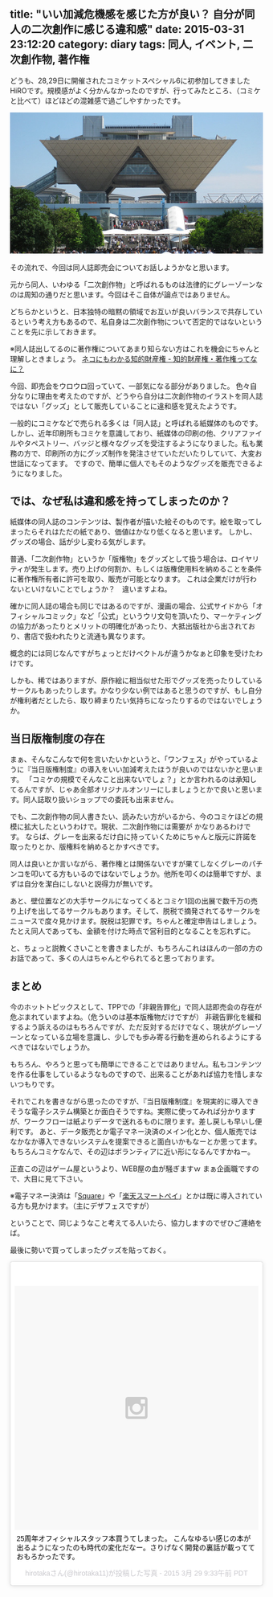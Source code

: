 title: "いい加減危機感を感じた方が良い？ 自分が同人の二次創作に感じる違和感"
date: 2015-03-31 23:12:20
category: diary
tags: 同人, イベント, 二次創作物, 著作権
---
どうも、28,29日に開催されたコミケットスペシャル6に初参加してきましたHiROです。規模感がよく分かんなかったのですが、行ってみたところ、（コミケと比べて）ほどほどの混雑感で過ごしやすかったです。

![](/diary/secondary-creation/bigsight.jpg "今ではコミケの聖地となったビッグサイト")

その流れで、今回は同人誌即売会についてお話しようかなと思います。

元から同人、いわゆる「二次創作物」と呼ばれるものは法律的にグレーゾーンなのは周知の通りだと思います。今回はそこ自体が論点ではありません。

どちらかというと、日本独特の暗黙の領域でお互いが良いバランスで共存しているという考え方もあるので、私自身は二次創作物について否定的ではないということを先に示しておきます。

※同人誌出してるのに著作権についてあまり知らない方はこれを機会にちゃんと理解しときましょう。
[ネコにもわかる知的財産権 - 知的財産権・著作権ってなに？](http://www.iprchitekizaisan.com/)

今回、即売会をウロウロ回っていて、一部気になる部分がありました。
色々自分なりに理由を考えたのですが、どうやら自分は二次創作物のイラストを同人誌ではない「グッズ」として販売していることに違和感を覚えたようです。

一般的にコミケなどで売られる多くは「同人誌」と呼ばれる紙媒体のものです。しかし、近年印刷所もコミケを意識しており、紙媒体の印刷の他、クリアファイルやタペストリー、バッジと様々なグッズを受注するようになりました。私も業務の方で、印刷所の方にグッズ制作を発注させていただいたりしていて、大変お世話になってます。
ですので、簡単に個人でもそのようなグッズを販売できるようになりました。

## では、なぜ私は違和感を持ってしまったのか？

紙媒体の同人誌のコンテンツは、製作者が描いた絵そのものです。絵を取ってしまったらそれはただの紙であり、価値はかなり低くなると思います。
しかし、グッズの場合、話が少し変わる気がします。

普通、「二次創作物」というか「版権物」をグッズとして扱う場合は、ロイヤリティが発生します。売り上げの何割か、もしくは版権使用料を納めることを条件に著作権所有者に許可を取り、販売が可能となります。
これは企業だけが行わないといけないことでしょうか？　違いますよね。

確かに同人誌の場合も同じではあるのですが、漫画の場合、公式サイドから「オフィシャルコミック」など「公式」というウリ文句を頂いたり、マーケティングの協力があったりとメリットの明確化があったり、大抵出版社から出されており、書店で扱われたりと流通も異なります。

概念的には同じなんですがちょっとだけベクトルが違うかなぁと印象を受けたわけです。

しかも、稀ではありますが、原作絵に相当似せた形でグッズを売ったりしているサークルもあったりします。かなり少ない例ではあると思うのですが、もし自分が権利者だとしたら、取り締まりたい気持ちになったりするのではないでしょうか。

## 当日版権制度の存在

まぁ、そんなこんなで何を言いたいかというと、「ワンフェス」がやっているように『当日版権制度』の導入をいい加減考えたほうが良いのではないかと思います。
「コミケの規模でそんなこと出来ないでしょ？」とか言われるのは承知してるんですが、じゃあ全部オリジナルオンリーにしましょうとかで良いと思います。同人誌取り扱いショップでの委託も出来ません。

でも、二次創作物の同人書きたい、読みたい方がいるから、今のコミケほどの規模に拡大したというわけで。現状、二次創作物には需要が
かなりあるわけです。
ならば、グレーを出来るだけ白に持っていくためにちゃんと版元に許諾を取ったりとか、版権料を納めるとかすべきです。

同人は良いとか言いながら、著作権とは関係ないですが果てしなくグレーのパチンコを叩いてる方もいるのではないでしょうか。他所を叩くのは簡単ですが、まずは自分を潔白にしないと説得力が無いです。

あと、壁位置などの大手サークルになってくるとコミケ1回の出展で数千万の売り上げを出してるサークルもあります。そして、脱税で摘発されてるサークルをニュースで度々見かけます。脱税は犯罪です。ちゃんと確定申告はしましょう。
たとえ同人であっても、金額を付けた時点で営利目的となることを忘れずに。

と、ちょっと説教くさいことを書きましたが、もちろんこれはほんの一部の方のお話であって、多くの人はちゃんとやられてると思っております。

## まとめ

今のホットトピックスとして、TPPでの「非親告罪化」で同人誌即売会の存在が危ぶまれていますよね。（危ういのは基本版権物だけですが）
非親告罪化を緩和するよう訴えるのはもちろんですが、ただ反対するだけでなく、現状がグレーゾーンとなっている立場を意識し、少しでも歩み寄る行動を進められるようにするべきではないでしょうか。

もちろん、やろうと思っても簡単にできることではありません。私もコンテンツを作る仕事をしているようなものですので、出来ることがあれば協力を惜しまないつもりです。

それでこれを書きながら思ったのですが、『当日版権制度』を現実的に導入できそうな電子システム構築とか面白そうですね。実際に使ってみれば分かりますが、ワークフローは紙よりデータで送れるものに限ります。差し戻しも早いし便利です。
あと、データ販売とか電子マネー決済のメイン化とか、個人販売ではなかなか導入できないシステムを提案できると面白いかもなーとか思ってます。
もちろんコミケなんで、その辺はボランティアに近い形になるんですかねー。

正直この辺はゲーム屋というより、WEB屋の血が騒ぎますｗ まぁ企画職ですので、大目に見て下さい。

※電子マネー決済は「[Square](https://squareup.com/jp)」や「[楽天スマートペイ](http://smartpay.rakuten.co.jp/)」とかは既に導入されている方も見かけます。（主にデザフェスですが）

ということで、同じようなこと考えてる人いたら、協力しますのでぜひご連絡をば。

最後に勢いで買ってしまったグッズを貼っておく。

<blockquote class="instagram-media" data-instgrm-captioned data-instgrm-version="4" style=" background:#FFF; border:0; border-radius:3px; box-shadow:0 0 1px 0 rgba(0,0,0,0.5),0 1px 10px 0 rgba(0,0,0,0.15); margin: 1px; max-width:658px; padding:0; width:99.375%; width:-webkit-calc(100% - 2px); width:calc(100% - 2px);"><div style="padding:8px;"> <div style=" background:#F8F8F8; line-height:0; margin-top:40px; padding:50% 0; text-align:center; width:100%;"> <div style=" background:url(data:image/png;base64,iVBORw0KGgoAAAANSUhEUgAAACwAAAAsCAMAAAApWqozAAAAGFBMVEUiIiI9PT0eHh4gIB4hIBkcHBwcHBwcHBydr+JQAAAACHRSTlMABA4YHyQsM5jtaMwAAADfSURBVDjL7ZVBEgMhCAQBAf//42xcNbpAqakcM0ftUmFAAIBE81IqBJdS3lS6zs3bIpB9WED3YYXFPmHRfT8sgyrCP1x8uEUxLMzNWElFOYCV6mHWWwMzdPEKHlhLw7NWJqkHc4uIZphavDzA2JPzUDsBZziNae2S6owH8xPmX8G7zzgKEOPUoYHvGz1TBCxMkd3kwNVbU0gKHkx+iZILf77IofhrY1nYFnB/lQPb79drWOyJVa/DAvg9B/rLB4cC+Nqgdz/TvBbBnr6GBReqn/nRmDgaQEej7WhonozjF+Y2I/fZou/qAAAAAElFTkSuQmCC); display:block; height:44px; margin:0 auto -44px; position:relative; top:-22px; width:44px;"></div></div> <p style=" margin:8px 0 0 0; padding:0 4px;"> <a href="https://instagram.com/p/00YcmwAnED/" style=" color:#000; font-family:Arial,sans-serif; font-size:14px; font-style:normal; font-weight:normal; line-height:17px; text-decoration:none; word-wrap:break-word;" target="_top">25周年オフィシャルスタッフ本買うてしまった。 こんなゆるい感じの本が出るようになったのも時代の変化だなー。さりげなく開発の裏話が載ってておもろかったです。</a></p> <p style=" color:#c9c8cd; font-family:Arial,sans-serif; font-size:14px; line-height:17px; margin-bottom:0; margin-top:8px; overflow:hidden; padding:8px 0 7px; text-align:center; text-overflow:ellipsis; white-space:nowrap;">hirotakaさん(@hirotaka11)が投稿した写真 - <time style=" font-family:Arial,sans-serif; font-size:14px; line-height:17px;" datetime="2015-03-29T16:33:39+00:00">2015 3月 29 9:33午前 PDT</time></p></div></blockquote>
<script async defer src="//platform.instagram.com/en_US/embeds.js"></script>
